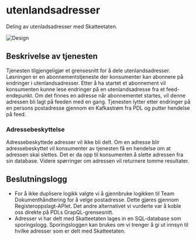 # utenlandsadresser
Deling av utenladsadresser med Skatteetaten.

![Design](https://github.com/navikt/utenlandsadresser/assets/6861919/b920291d-ce15-4016-b828-47a5e50f7264)

## Beskrivelse av tjenesten

Tjenesten tilgjengeligjør et grensesnitt for å dele utenlandsadresser. Løsningen er en abonnementstjeneste der konsumenter kan abonnere på endringer i utenlandsadresser.
Etter å ha startet et abonnement vil konsumenten kunne lese endringer på en utenlandsadresse fra et feed-endepunkt.
Om det finnes en adresse når abonnementet startes, vil denne adressen bli lagt på feeden med en gang.
Tjenesten lytter etter endringer på en persons postadresse gjennom en Kafkastrøm fra PDL og putter hendelse på feed.

### Adressebeskyttelse

Adressebeskyttede adresser vil ikke bli delt.
Om en adresse blir adressebeskyttet vil konsumenter av tjenesten få en hendelse om at adressen skal slettes.
Det er da opp til konsumenten å slette adressen fra sin database.
Videre spørringer om adressen vil returnere tomme resultater.

## Beslutningslogg

- For å ikke duplisere logikk valgte vi å gjennbruke logikken til Team Dokumenthåndtering for å velge postadresse. Dette gjøres gjennom Registeroppslagt-APIet. Det andre alternativet vi vurderte var å koble oss direkte på PDLs GrapQL-grensesnitt.
- Adresser vi har delt med Skatteetaten lages in en SQL-database som sporingslogg. Sporingsloggen kan brukes om vi trenger å gi ut innsyn til hvilke adresser som er delt med Skatteetaten.
